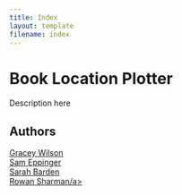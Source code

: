 ```yaml
---
title: Index
layout: template
filename: index
---
```

# Book Location Plotter
Description here

## Authors
<a href="https://github.com/graceyw">Gracey Wilson</a><br>
<a href="https://github.com/samEpp">Sam Eppinger</a><br>
<a href="https://github.com/srbarden">Sarah Barden</a><br>
<a href="https://github.com/rowansharman">Rowan Sharman/a><br>
